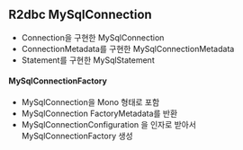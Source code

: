 ## R2dbc MySqlConnection
- Connection을 구현한 MySqlConnection
- ConnectionMetadata를 구현한 MySqlConnectionMetadata 
- Statement를 구현한 MySqlStatement

#### MySqlConnectionFactory
- MySqlConnection을 Mono 형태로 포함
- MySqlConnection FactoryMetadata를 반환
- MySqlConnectionConfiguration 을 인자로 받아서 MySqlConnectionFactory 생성

